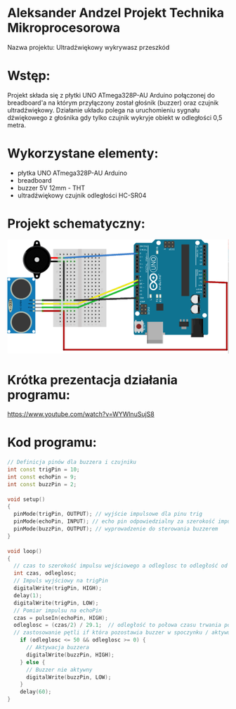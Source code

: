 # Aleksander Andzel Projekt Technika Mikroprocesorowa
Nazwa projektu: Ultradźwiękowy wykrywasz przeszkód

# Wstęp:
Projekt składa się z płytki UNO ATmega328P-AU Arduino połączonej do breadboard'a na którym przyłączony został głośnik (buzzer) oraz czujnik ultradźwiękowy. 
Działanie układu polega na uruchomieniu sygnału dźwiękowego z głośnika gdy tylko czujnik wykryje obiekt w odległości 0,5 metra.

# Wykorzystane elementy:
- płytka UNO ATmega328P-AU Arduino
- breadboard
- buzzer 5V 12mm - THT
- ultradźwiękowy czujnik odległości HC-SR04

# Projekt schematyczny:
![img](./hardware/projekt111.jpg)

# Krótka prezentacja działania programu:
https://www.youtube.com/watch?v=WYWlnuSujS8

# Kod programu:
```cpp
// Definicja pinów dla buzzera i czujniku
int const trigPin = 10;
int const echoPin = 9;
int const buzzPin = 2;

void setup()
{
  pinMode(trigPin, OUTPUT); // wyjście impulsowe dla pinu trig
  pinMode(echoPin, INPUT); // echo pin odpowiedzialny za szerokość impulsu
  pinMode(buzzPin, OUTPUT); // wyprowadzenie do sterowania buzzerem
}

void loop()
{
  // czas to szerokość impulsu wejściowego a odleglosc to odległość od przeszkody 
  int czas, odleglosc;
  // Impuls wyjściowy na trigPin
  digitalWrite(trigPin, HIGH); 
  delay(1);
  digitalWrite(trigPin, LOW);
  // Pomiar impulsu na echoPin
  czas = pulseIn(echoPin, HIGH);
  odleglosc = (czas/2) / 29.1;  // odległość to połowa czasu trwania podzielona przez 29,1 
  // zastosowanie pętli if która pozostawia buzzer w spoczynku / aktywuje go
    if (odleglosc <= 50 && odleglosc >= 0) {
      // Aktywacja buzzera
      digitalWrite(buzzPin, HIGH);
    } else {
      // Buzzer nie aktywny
      digitalWrite(buzzPin, LOW);
    }
    delay(60);
}

```